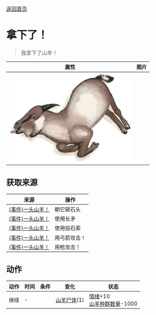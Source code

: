 [返回首页](index.md)  
# 拿下了！  
> 我拿下了山羊！  
  
  属性  |   图片   
 ----  |  ----:   
   |  ![](Sprite/GoatCarcass.png)   
  
## 获取来源  
来源  |  操作  
----  |  ----  
[(事件)一头山羊！](Event_GoatFight.md)  |  朝它砸石头  
[(事件)一头山羊！](Event_GoatFight.md)  |  使用长矛  
[(事件)一头山羊！](Event_GoatFight.md)  |  使用投石索  
[(事件)一头山羊！](Event_GoatFight.md)  |  用弓箭攻击！  
[(事件)一头山羊！](Event_GoatFight.md)  |  用枪攻击！  
## 动作  
动作  |  时间  |  条件  |  变化  |  状态  
----  |  ----  |  ----  |  ----  |  ----  
继续  |  -  |    |  [山羊尸体](GoatCarcassFemale.md)(1)  |  [情绪](Morale.md)+10<br>[山羊种群数量](Pop_Goat.md)-1000  

